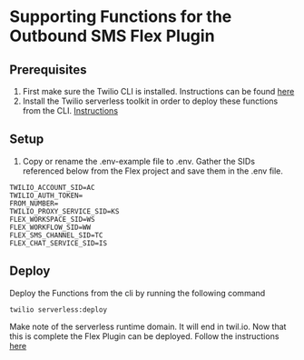 # Supporting Functions for the Outbound SMS Flex Plugin

## Prerequisites
1. First make sure the Twilio CLI is installed. Instructions can be found [here](https://www.twilio.com/docs/twilio-cli/quickstart)
1. Install the Twilio serverless toolkit in order to deploy these functions from the CLI. [Instructions](https://www.twilio.com/docs/labs/serverless-toolkit/getting-started#install-the-twilio-serverless-toolkit)

## Setup
1. Copy or rename the .env-example file to .env. Gather the SIDs referenced below from the Flex project and save them in the .env file.

```
TWILIO_ACCOUNT_SID=AC
TWILIO_AUTH_TOKEN=
FROM_NUMBER=
TWILIO_PROXY_SERVICE_SID=KS
FLEX_WORKSPACE_SID=WS
FLEX_WORKFLOW_SID=WW
FLEX_SMS_CHANNEL_SID=TC
FLEX_CHAT_SERVICE_SID=IS
```

## Deploy
 Deploy the Functions from the cli by running the following command

`twilio serverless:deploy`

Make note of the serverless runtime domain. It will end in twil.io. Now that this is complete the Flex Plugin can be deployed. Follow the instructions [here](https://github.com/bdm1981/flex-plugin-outbound-sms)